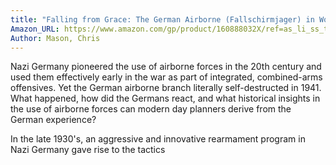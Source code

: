 ```yaml
---
title: "Falling from Grace: The German Airborne (Fallschirmjager) in World War II"
Amazon_URL: https://www.amazon.com/gp/product/160888032X/ref=as_li_ss_tl?ie=UTF8&linkCode=ll1&tag=internetbo00a-20
Author: Mason, Chris
---
```

Nazi Germany pioneered the use of airborne forces in the 20th century and used them effectively early in the war as part of integrated, combined-arms offensives. Yet the German airborne branch literally self-destructed in 1941. What happened, how did the Germans react, and what historical insights in the use of airborne forces can modern day planners derive from the German experience? <p>
In the late 1930's, an aggressive and innovative rearmament program in Nazi Germany gave rise to the tactics